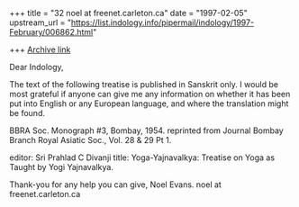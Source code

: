+++
title = "32 noel at freenet.carleton.ca"
date = "1997-02-05"
upstream_url = "https://list.indology.info/pipermail/indology/1997-February/006862.html"

+++
[Archive link](https://list.indology.info/pipermail/indology/1997-February/006862.html)

Dear Indology, 

The text of the following treatise is published in Sanskrit only. 
I would be most grateful if anyone can give me any information 
on whether it has been put into English or any European language, 
and where the translation might be found. 

BBRA Soc. Monograph #3, Bombay, 1954. 
reprinted from Journal Bombay Branch Royal Asiatic Soc., 
Vol. 28 & 29 Pt 1. 

editor: Sri Prahlad C Divanji 
title:  Yoga-Yajnavalkya: 
        Treatise on Yoga as Taught by Yogi Yajnavalkya. 

Thank-you for any help you can give, 
Noel Evans. 
noel at freenet.carleton.ca 




